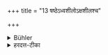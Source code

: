 +++
title = "13 षष्ठेऽध्वशीलोऽक्षशीलश्च"

+++

<details><summary>Bühler</summary>

13. (If he performs it) on the sixth day, he will become a great traveller and gambler.
</details>

<details><summary>हरदत्त-टीका</summary>

## सूत्रम्
षष्ठेऽध्वशीलोऽक्षशीलश्च ॥ १२ ॥  
## टिप्पनी
अध्वशीलः पान्थः । अक्षशीलः कितवः ॥ १२ ॥
</details>
